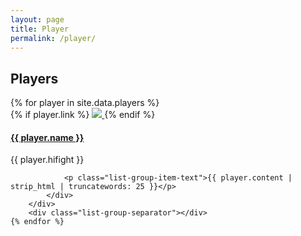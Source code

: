 ```yaml
---
layout: page
title: Player
permalink: /player/
---
```


<h2>Players</h2>

<div class="list-group">
	{% for player in site.data.players %}
		<div class="list-group-item">
			<div class="row-action-primary">
				{% if player.link %}
					<a href="{{ site.url }}/player/{{ player.link }}"> 
						<img class="row-picture" src="/static/img/player/{{ player.link }}.jpg">
					</a>
				{% endif %}
			</div>
			<div class="row-content">
				<h4 class="list-group-item-heading"><a href="{{ site.url }}/player/{{ player.link }}">{{ player.name }}</a></h4>
            <div class="least-content">{{ player.hifight }}</div>

				<p class="list-group-item-text">{{ player.content | strip_html | truncatewords: 25 }}</p>
			</div>
		</div>
		<div class="list-group-separator"></div>
	{% endfor %}
</div>
	